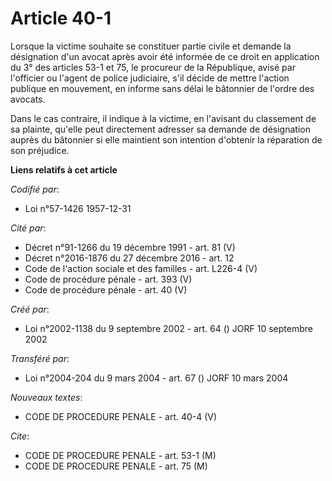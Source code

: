 # Article 40-1

Lorsque la victime souhaite se constituer partie civile et demande la désignation d'un avocat après avoir été informée de ce
droit en application du 3° des articles 53-1 et 75, le procureur de la République, avisé par l'officier ou l'agent de police
judiciaire, s'il décide de mettre l'action publique en mouvement, en informe sans délai le bâtonnier de l'ordre des avocats.

Dans le cas contraire, il indique à la victime, en l'avisant du classement de sa plainte, qu'elle peut directement adresser
sa demande de désignation auprès du bâtonnier si elle maintient son intention d'obtenir la réparation de son préjudice.

**Liens relatifs à cet article**

_Codifié par_:

  - Loi n°57-1426 1957-12-31

_Cité par_:

  - Décret n°91-1266 du 19 décembre 1991 - art. 81 (V)
  - Décret n°2016-1876 du 27 décembre 2016 - art. 12
  - Code de l'action sociale et des familles - art. L226-4 (V)
  - Code de procédure pénale - art. 393 (V)
  - Code de procédure pénale - art. 40 (V)

_Créé par_:

  - Loi n°2002-1138 du 9 septembre 2002 - art. 64 () JORF 10 septembre 2002

_Transféré par_:

  - Loi n°2004-204 du 9 mars 2004 - art. 67 () JORF 10 mars 2004

_Nouveaux textes_:

  - CODE DE PROCEDURE PENALE - art. 40-4 (V)

_Cite_:

  - CODE DE PROCEDURE PENALE - art. 53-1 (M)
  - CODE DE PROCEDURE PENALE - art. 75 (M)
